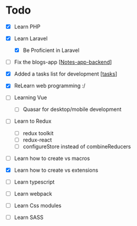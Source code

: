 # Todo

- [x] Learn PHP
- [x] Learn Laravel
  - [x] Be Proficient in Laravel
- [ ] Fix the blogs-app [[Notes-app-backend]]
- [x] Added a tasks list for development [[tasks]]
- [x] ReLearn web programming :/
- [ ] Learning Vue
  - [ ] Quasar for desktop/mobile development
- [ ] Learn to Redux
  - [ ] redux toolkit
  - [ ] redux-react
  - [ ] configureStore instead of combineReducers
- [ ] Learn how to create vs macros
- [x] Learn how to create vs extensions
- [ ] Learn typescript
- [ ] Learn webpack
- [ ] Learn Css modules
- [ ] Learn SASS


[//begin]: # "Autogenerated link references for markdown compatibility"
[Notes-app-backend]: notes-development/projects/Notes-app-backend "Blogs app backend"
[tasks]: notes-development/tasks "Tasks"
[//end]: # "Autogenerated link references"